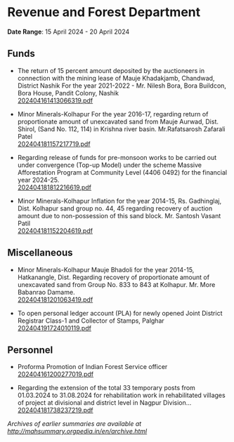 # Revenue and Forest Department

**Date Range**: 15 April 2024 - 20 April 2024


## Funds
- The return of 15 percent amount deposited by the auctioneers in connection with the mining lease of Mauje Khadakjamb, Chandwad, District Nashik For the year 2021-2022  - Mr. Nilesh Bora, Bora Buildcon, Bora House, Pandit Colony, Nashik\
  [202404161413066319.pdf](https://gr.maharashtra.gov.in/Site/Upload/Government%20Resolutions/English/202404161413066319.pdf)

- Minor Minerals-Kolhapur        For the year 2016-17, regarding return of proportionate amount of unexcavated sand from Mauje Aurwad, Dist. Shirol, (Sand No. 112, 114) in Krishna river basin. Mr.Rafatsarosh Zafarali Patel\
  [202404181157217719.pdf](https://gr.maharashtra.gov.in/Site/Upload/Government%20Resolutions/English/202404181157217719.pdf)

- Regarding release of funds for pre-monsoon works to be carried out under convergence (Top-up Model) under the scheme Massive Afforestation Program at Community Level (4406 0492) for the financial year 2024-25.\
  [202404181812216619.pdf](https://gr.maharashtra.gov.in/Site/Upload/Government%20Resolutions/English/202404181812216619.pdf)

- Minor Minerals-Kolhapur Inflation for the year 2014-15, Rs. Gadhinglaj, Dist. Kolhapur sand group no. 44, 45 regarding recovery of auction amount due to non-possession of this sand block. Mr. Santosh Vasant Patil\
  [202404181152204619.pdf](https://gr.maharashtra.gov.in/Site/Upload/Government%20Resolutions/English/202404181152204619.pdf)

## Miscellaneous
- Minor Minerals-Kolhapur Mauje Bhadoli for the year 2014-15, Hatkanangle, Dist. Regarding recovery of proportionate amount of unexcavated sand from Group No. 833 to 843 at Kolhapur. Mr. More Babanrao Damame.\
  [202404181201063419.pdf](https://gr.maharashtra.gov.in/Site/Upload/Government%20Resolutions/English/202404181201063419.pdf)

- To open personal ledger account (PLA) for newly opened Joint District Registrar Class-1 and Collector of Stamps, Palghar\
  [202404191724010119.pdf](https://gr.maharashtra.gov.in/Site/Upload/Government%20Resolutions/English/202404191724010119.pdf)

## Personnel
- Proforma Promotion of Indian Forest Service officer\
  [202404161200277019.pdf](https://gr.maharashtra.gov.in/Site/Upload/Government%20Resolutions/English/202404161200277019.pdf)

- Regarding the extension of the total 33 temporary posts from 01.03.2024 to 31.08.2024 for rehabilitation work in rehabilitated villages of project at divisional and district level in Nagpur Division...\
  [202404181738237219.pdf](https://gr.maharashtra.gov.in/Site/Upload/Government%20Resolutions/English/202404181738237219.pdf)


*Archives of earlier summaries are available at http://mahsummary.orgpedia.in/en/archive.html*